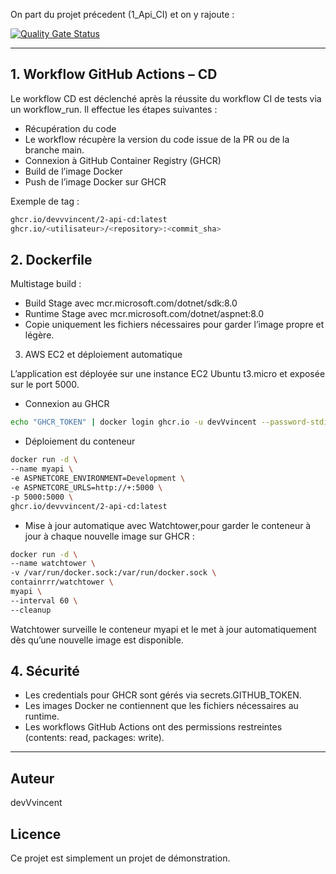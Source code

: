On part du projet précedent (1_Api_CI) et on y rajoute :

[![Quality Gate Status](https://sonarcloud.io/api/project_badges/measure?project=devVvincent_2_Api_CD&metric=alert_status)](https://sonarcloud.io/summary/new_code?id=devVvincent_2_Api_CD)

---

## 1. Workflow GitHub Actions – CD

Le workflow CD est déclenché après la réussite du workflow CI de tests via un workflow_run.
Il effectue les étapes suivantes :
- Récupération du code
- Le workflow récupère la version du code issue de la PR ou de la branche main.
- Connexion à GitHub Container Registry (GHCR)
- Build de l’image Docker
- Push de l’image Docker sur GHCR

Exemple de tag :
```sh
ghcr.io/devvvincent/2-api-cd:latest
ghcr.io/<utilisateur>/<repository>:<commit_sha>
```

## 2. Dockerfile

Multistage build :
- Build Stage avec mcr.microsoft.com/dotnet/sdk:8.0
- Runtime Stage avec mcr.microsoft.com/dotnet/aspnet:8.0
- Copie uniquement les fichiers nécessaires pour garder l’image propre et légère.

3. AWS EC2 et déploiement automatique

L’application est déployée sur une instance EC2 Ubuntu t3.micro et exposée sur le port 5000.

 - Connexion au GHCR
 ```sh
 echo "GHCR_TOKEN" | docker login ghcr.io -u devVvincent --password-stdin
 ```

 - Déploiement du conteneur
 ```sh
 docker run -d \
 --name myapi \
 -e ASPNETCORE_ENVIRONMENT=Development \
 -e ASPNETCORE_URLS=http://+:5000 \
 -p 5000:5000 \
 ghcr.io/devvvincent/2-api-cd:latest
 ```

- Mise à jour automatique avec Watchtower,pour garder le conteneur à jour à chaque nouvelle image sur GHCR :
 ```sh
 docker run -d \
 --name watchtower \
 -v /var/run/docker.sock:/var/run/docker.sock \
 containrrr/watchtower \
 myapi \
 --interval 60 \
 --cleanup
 ```
Watchtower surveille le conteneur myapi et le met à jour automatiquement dès qu’une nouvelle image est disponible.

## 4. Sécurité

- Les credentials pour GHCR sont gérés via secrets.GITHUB_TOKEN.
- Les images Docker ne contiennent que les fichiers nécessaires au runtime.
- Les workflows GitHub Actions ont des permissions restreintes (contents: read, packages: write).

---

## Auteur
devVvincent

## Licence
Ce projet est simplement un projet de démonstration.

